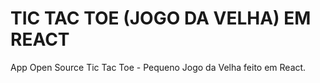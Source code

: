 # TIC TAC TOE (JOGO DA VELHA) EM REACT

App Open Source Tic Tac Toe - Pequeno Jogo da Velha feito em React.